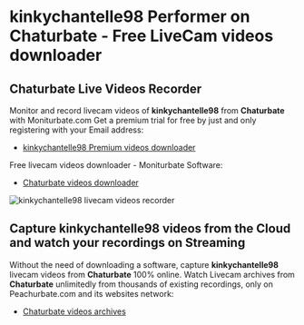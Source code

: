 # kinkychantelle98 Performer on Chaturbate - Free LiveCam videos downloader

## Chaturbate Live Videos Recorder

Monitor and record livecam videos of **kinkychantelle98** from **Chaturbate** with Moniturbate.com
Get a premium trial for free by just and only registering with your Email address:
* [kinkychantelle98 Premium videos downloader](https://moniturbate.com/request-demo-licence-key.html)

Free livecam videos downloader - Moniturbate Software:
* [Chaturbate videos downloader](https://moniturbate.com/moniturbate-download-software.html)

![kinkychantelle98 livecam videos recorder](https://peachurnet.com/templates/moniturbate-software.png)


## Capture kinkychantelle98 videos from the Cloud and watch your recordings on Streaming

Without the need of downloading a software, capture **kinkychantelle98** livecam videos from **Chaturbate** 100% online.
Watch Livecam archives from **Chaturbate** unlimitedly from thousands of existing recordings, only on Peachurbate.com and its websites network:
* [Chaturbate videos archives](https://peachurnet.com/)